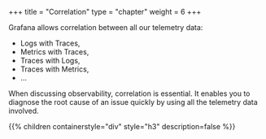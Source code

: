 +++
title = "Correlation"
type = "chapter"
weight = 6
+++

Grafana allows correlation between all our telemetry data:

* Logs with Traces,
* Metrics with Traces,
* Traces with Logs,
* Traces with Metrics,
* …

When discussing observability, correlation is essential. It enables you to diagnose the root cause of an issue quickly
by using all the telemetry data involved.

{{% children containerstyle="div" style="h3" description=false %}}